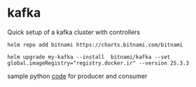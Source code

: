 # kafka

Quick setup of a kafka cluster with controllers

```
helm repo add bitnami https://charts.bitnami.com/bitnami

helm upgrade my-kafka --install  bitnami/kafka --set global.imageRegistry="registry.docker.ir" --version 25.3.3
```

sample python [code](./app.py) for producer and consumer